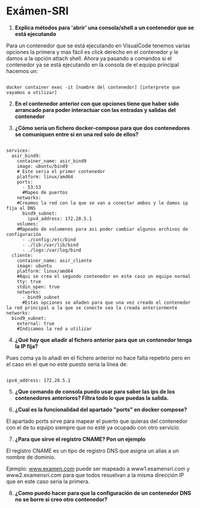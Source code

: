 # Exámen-SRI

1. **Explica métodos para 'abrir' una consola/shell a un contenedor que se está ejecutando**

Para un contenedor que se está ejecutando en VisualCode tenemos varias opciones la primera y mas fácil es click derecho en el contenedor y le damos a la opción attach shell. Ahora ya pasando a comandos si el contenedor ya se está ejecutando en la consola de el equipo principal hacemos un:
```

docker container exec -it [nombre del contenedor] [interprete que vayamos a utilizar]
```

2. **En el contenedor anterior con que opciones tiene que haber sido arrancado para poder interactuar con las entradas y salidas del contenedor**


3. **¿Cómo sería un fichero docker-compose para que dos contenedores se comuniquen entre si en una red solo de ellos?**
```

services:
  asir_bind9:
    container_name: asir_bind9
    image: ubuntu/bind9
    # Este seria el primer contenedor
    platform: linux/amd64
    ports:
      - 53:53
      #Mapeo de puertos
    networks:
    #Creamos la red con la que se van a conectar ambos y le damos ip fija al DNS
      bind9_subnet:
        ipv4_address: 172.28.5.1
    volumes:
    #Mapeado de volumenes para asi poder cambiar algunos archivos de configuración
      - ./config:/etc/bind
      - ./lib:/var/lib/bind
      - ./logs:/var/log/bind
  cliente:
    container_name: asir_cliente
    image: ubuntu
    platform: linux/amd64
    #Aqui se crea el segundo contenedor en este caso un equipo normal
    tty: true
    stdin_open: true
    networks:
      - bind9_subnet
      #Estas opciones se añaden para que una vez creado el contenedor la red principal a la que se conecte sea la creada anteriormente
networks:
  bind9_subnet:
    external: true
    #Indicamos la red a utilizar
```


4. **¿Qué hay que añadir al fichero anterior para que un contenedor tenga la IP fija?**

Pues coma ya lo añadí en el fichero anterior no hace falta repetirlo pero en el caso en el que no esté puesto sería la línea de: 
```

ipv4_address: 172.28.5.1
```
5. **¿Que comando de consola puedo usar para saber las ips de los contenedores anteriores? Filtra todo lo que puedas la salida.**



6. **¿Cual es la funcionalidad del apartado "ports" en docker compose?**

El apartado ports sirve para mapear el puerto que quieras del contenedor con el de tu equipo siempre que no esté ya ocupado con otro servicio.

7. **¿Para que sirve el registro CNAME? Pon un ejemplo**

El registro CNAME es un tipo de registro DNS que asigna un alias a un nombre de dominio. 

Ejemplo:
www.examen.com puede ser mapeado a www1.examensri.com y www2.examensri.com para que todos resuelvan a la misma dirección IP que en este caso seria la primera.

8. **¿Como puedo hacer para que la configuración de un contenedor DNS no se borre si creo otro contenedor?**
